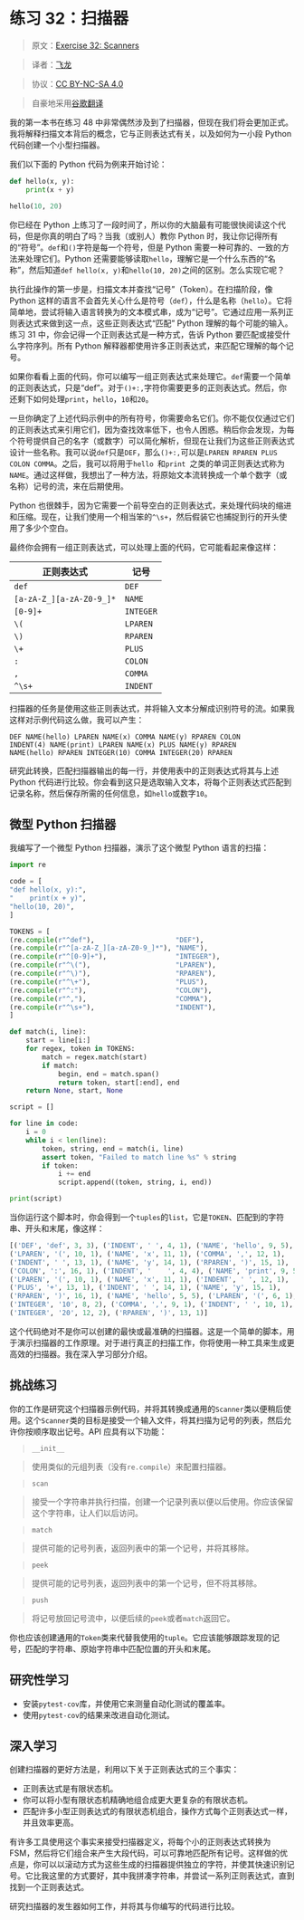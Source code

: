# 练习 32：扫描器

> 原文：[Exercise 32: Scanners](https://learncodethehardway.org/more-python-book/ex32.html)

> 译者：[飞龙](https://github.com/wizardforcel)

> 协议：[CC BY-NC-SA 4.0](http://creativecommons.org/licenses/by-nc-sa/4.0/)

> 自豪地采用[谷歌翻译](https://translate.google.cn/)

我的第一本书在练习 48 中非常偶然涉及到了扫描器，但现在我们将会更加正式。我将解释扫描文本背后的概念，它与正则表达式有关，以及如何为一小段 Python 代码创建一个小型扫描器。

我们以下面的 Python 代码为例来开始讨论：

```py
def hello(x, y):
    print(x + y)

hello(10, 20)
```

你已经在 Python 上练习了一段时间了，所以你的大脑最有可能很快阅读这个代码，但是你真的明白了吗？当我（或别人）教你 Python 时，我让你记得所有的“符号”。`def`和`()`字符是每一个符号，但是 Python 需要一种可靠的、一致的方法来处理它们。Python 还需要能够读取`hello`，理解它是一个什么东西的“名称”，然后知道`def hello(x, y)`和`hello(10, 20)`之间的区别。怎么实现它呢？

执行此操作的第一步是，扫描文本并查找“记号”（Token）。在扫描阶段，像 Python 这样的语言不会首先关心什么是符号（`def`），什么是名称（`hello`）。它将简单地，尝试将输入语言转换为的文本模式串，成为“记号”。它通过应用一系列正则表达式来做到这一点，这些正则表达式“匹配” Python 理解的每个可能的输入。练习 31 中，你会记得一个正则表达式是一种方式，告诉 Python 要匹配或接受什么字符序列。所有 Python 解释器都使用许多正则表达式，来匹配它理解的每个记号。

如果你看看上面的代码，你可以编写一组正则表达式来处理它。`def`需要一个简单的正则表达式，只是“def”。对于`()+:,`字符你需要更多的正则表达式。然后，你还剩下如何处理`print`，`hello`，`10`和`20`。

一旦你确定了上述代码示例中的所有符号，你需要命名它们。你不能仅仅通过它们的正则表达式来引用它们，因为查找效率低下，也令人困惑。稍后你会发现，为每个符号提供自己的名字（或数字）可以简化解析，但现在让我们为这些正则表达式设计一些名称。我可以说`def`只是`DEF`，那么`()+:,`可以是`LPAREN RPAREN PLUS COLON COMMA`。之后，我可以将用于`hello `和`print `之类的单词正则表达式称为`NAME`。通过这样做，我想出了一种方法，将原始文本流转换成一个单个数字（或名称）记号的流，来在后期使用。

Python 也很棘手，因为它需要一个前导空白的正则表达式，来处理代码块的缩进和压缩。现在，让我们使用一个相当笨的`^\s+`，然后假装它也捕捉到行的开头使用了多少个空白。

最终你会拥有一组正则表达式，可以处理上面的代码，它可能看起来像这样：

| 正则表达式 | 记号 |
| --- | --- |
| `def` | `DEF` |
| `[a-zA-Z_][a-zA-Z0-9_]*` | `NAME` |
| `[0-9]+` | `INTEGER` |
| `\(` | `LPAREN` |
| `\)` | `RPAREN` |
| `\+` | `PLUS` |
| `:` | `COLON` |
| `,` | `COMMA` |
| `^\s+` | `INDENT` |

扫描器的任务是使用这些正则表达式，并将输入文本分解成识别符号的流。如果我这样对示例代码这么做，我可以产生：

```
DEF NAME(hello) LPAREN NAME(x) COMMA NAME(y) RPAREN COLON
INDENT(4) NAME(print) LPAREN NAME(x) PLUS NAME(y) RPAREN
NAME(hello) RPAREN INTEGER(10) COMMA INTEGER(20) RPAREN
```

研究此转换，匹配扫描器输出的每一行，并使用表中的正则表达式将其与上述 Python 代码进行比较。你会看到这只是选取输入文本，将每个正则表达式匹配到记录名称，然后保存所需的任何信息，如`hello`或数字`10`。

## 微型 Python 扫描器

我编写了一个微型 Python 扫描器，演示了这个微型 Python 语言的扫描：

```py
import re

code = [
"def hello(x, y):",
"    print(x + y)",
"hello(10, 20)",
]

TOKENS = [
(re.compile(r"^def"),                    "DEF"),
(re.compile(r"^[a-zA-Z_][a-zA-Z0-9_]*"), "NAME"),
(re.compile(r"^[0-9]+"),                 "INTEGER"),
(re.compile(r"^\("),                     "LPAREN"),
(re.compile(r"^\)"),                     "RPAREN"),
(re.compile(r"^\+"),                     "PLUS"),
(re.compile(r"^:"),                      "COLON"),
(re.compile(r"^,"),                      "COMMA"),
(re.compile(r"^\s+"),                    "INDENT"),
]

def match(i, line):
    start = line[i:]
    for regex, token in TOKENS:
        match = regex.match(start)
        if match:
            begin, end = match.span()
            return token, start[:end], end
    return None, start, None

script = []

for line in code:
    i = 0
    while i < len(line):
        token, string, end = match(i, line)
        assert token, "Failed to match line %s" % string
        if token:
            i += end
            script.append((token, string, i, end))

print(script)
```

当你运行这个脚本时，你会得到一个`tuples`的`list`，它是`TOKEN`、匹配到的字符串、开头和末尾，像这样：

```py
[('DEF', 'def', 3, 3), ('INDENT', ' ', 4, 1), ('NAME', 'hello', 9, 5),
('LPAREN', '(', 10, 1), ('NAME', 'x', 11, 1), ('COMMA', ',', 12, 1),
('INDENT', ' ', 13, 1), ('NAME', 'y', 14, 1), ('RPAREN', ')', 15, 1),
('COLON', ':', 16, 1), ('INDENT', '    ', 4, 4), ('NAME', 'print', 9, 5),
('LPAREN', '(', 10, 1), ('NAME', 'x', 11, 1), ('INDENT', ' ', 12, 1),
('PLUS', '+', 13, 1), ('INDENT', ' ', 14, 1), ('NAME', 'y', 15, 1),
('RPAREN', ')', 16, 1), ('NAME', 'hello', 5, 5), ('LPAREN', '(', 6, 1),
('INTEGER', '10', 8, 2), ('COMMA', ',', 9, 1), ('INDENT', ' ', 10, 1),
('INTEGER', '20', 12, 2), ('RPAREN', ')', 13, 1)]
```

这个代码绝对不是你可以创建的最快或最准确的扫描器。这是一个简单的脚本，用于演示扫描器的工作原理。对于进行真正的扫描工作，你将使用一种工具来生成更高效的扫描器。我在深入学习部分介绍。

## 挑战练习

你的工作是研究这个扫描器示例代码，并将其转换成通用的`Scanner`类以便稍后使用。这个`Scanner`类的目标是接受一个输入文件，将其扫描为记号的列表，然后允许你按顺序取出记号。API 应具有以下功能：

> `__init__`

> 使用类似的元组列表（没有`re.compile`）来配置扫描器。

> `scan`

> 接受一个字符串并执行扫描，创建一个记录列表以便以后使用。你应该保留这个字符串，让人们以后访问。

> `match`

> 提供可能的记号列表，返回列表中的第一个记号，并将其移除。

> `peek`

> 提供可能的记号列表，返回列表中的第一个记号，但不将其移除。

> `push`

> 将记号放回记号流中，以便后续的`peek`或者`match`返回它。

你也应该创建通用的`Token`类来代替我使用的`tuple`。它应该能够跟踪发现的记号，匹配的字符串、原始字符串中匹配位置的开头和末尾。

## 研究性学习

+   安装`pytest-cov`库，并使用它来测量自动化测试的覆盖率。
+   使用`pytest-cov`的结果来改进自动化测试。

## 深入学习

创建扫描器的更好方法是，利用以下关于正则表达式的三个事实：

+   正则表达式是有限状态机。
+   你可以将小型有限状态机精确地组合成更大更复杂的有限状态机。
+   匹配许多小型正则表达式的有限状态机组合，操作方式每个正则表达式一样，并且效率更高。

有许多工具使用这个事实来接受扫描器定义，将每个小的正则表达式转换为 FSM，然后将它们组合来产生大段代码，可以可靠地匹配所有记号。这样做的优点是，你可以以滚动方式为这些生成的扫描器提供独立的字符，并使其快速识别记号。它比我这里的方式要好，其中我拼凑字符串，并尝试一系列正则表达式，直到找到一个正则表达式。

研究扫描器的发生器如何工作，并将其与你编写的代码进行比较。

